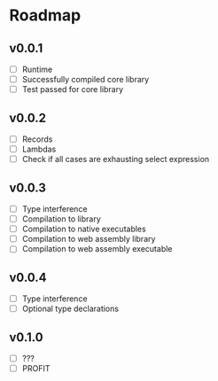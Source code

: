 # Roadmap

## v0.0.1
* [ ] Runtime
* [ ] Successfully compiled core library
* [ ] Test passed for core library

## v0.0.2
* [ ] Records
* [ ] Lambdas
* [ ] Check if all cases are exhausting select expression

## v0.0.3
* [ ] Type interference
* [ ] Compilation to library
* [ ] Compilation to native executables
* [ ] Compilation to web assembly library
* [ ] Compilation to web assembly executable

## v0.0.4
* [ ] Type interference
* [ ] Optional type declarations

## v0.1.0
* [ ] ???
* [ ] PROFIT
